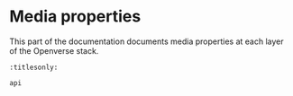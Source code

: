 # Media properties

This part of the documentation documents media properties at each layer of the
Openverse stack.

```{toctree}
:titlesonly:

api
```
